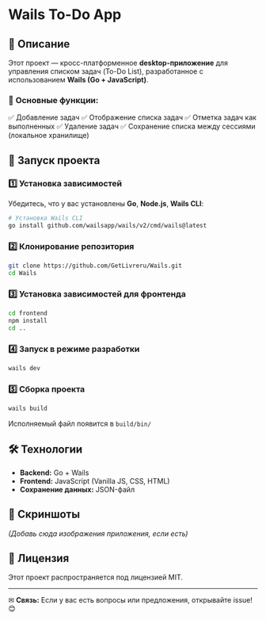 # Wails To-Do App

## 📌 Описание
Этот проект — кросс-платформенное **desktop-приложение** для управления списком задач (To-Do List), разработанное с использованием **Wails (Go + JavaScript)**.

### 🎯 **Основные функции:**
✅ Добавление задач
✅ Отображение списка задач
✅ Отметка задач как выполненных
✅ Удаление задач
✅ Сохранение списка между сессиями (локальное хранилище)

## 🚀 Запуск проекта

### 1️⃣ Установка зависимостей
Убедитесь, что у вас установлены **Go**, **Node.js**, **Wails CLI**:
```sh
# Установка Wails CLI
go install github.com/wailsapp/wails/v2/cmd/wails@latest
```

### 2️⃣ Клонирование репозитория
```sh
git clone https://github.com/GetLivreru/Wails.git
cd Wails
```

### 3️⃣ Установка зависимостей для фронтенда
```sh
cd frontend
npm install
cd ..
```

### 4️⃣ Запуск в режиме разработки
```sh
wails dev
```

### 5️⃣ Сборка проекта
```sh
wails build
```
Исполняемый файл появится в `build/bin/`

## 🛠 Технологии
- **Backend:** Go + Wails
- **Frontend:** JavaScript (Vanilla JS, CSS, HTML)
- **Сохранение данных:** JSON-файл

## 📸 Скриншоты
_(Добавь сюда изображения приложения, если есть)_

## 📜 Лицензия
Этот проект распространяется под лицензией MIT.

---
✉ **Связь:** Если у вас есть вопросы или предложения, открывайте issue! 😊

